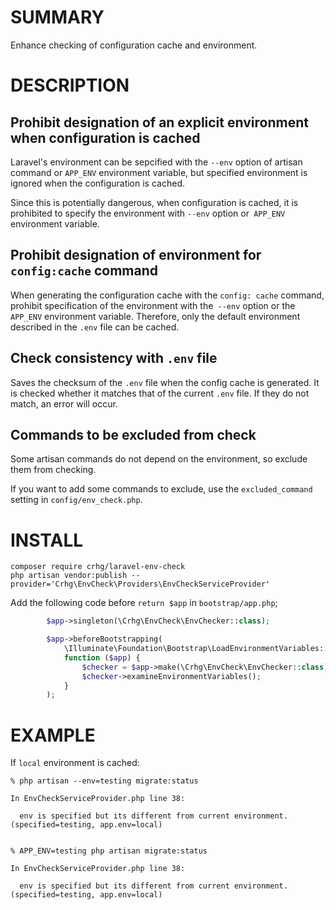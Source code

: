 # SUMMARY

Enhance checking of configuration cache and environment.

# DESCRIPTION

## Prohibit designation of an explicit environment when configuration is cached

Laravel's environment can be sepcified with the `--env` option of artisan command or `APP_ENV` environment variable, but specified environment is ignored when the configuration is cached.

Since this is potentially dangerous, when configuration is cached, it is prohibited to specify the environment with `--env` option or` APP_ENV` environment variable.

## Prohibit designation of environment for `config:cache` command

When generating the configuration cache with the `config: cache` command, prohibit specification of the environment with the` --env` option or the `APP_ENV` environment variable.
Therefore, only the default environment described in the `.env` file can be cached.

## Check consistency with `.env` file

Saves the checksum of the `.env` file when the config cache is generated.
It is checked whether it matches that of the current `.env` file.
If they do not match, an error will occur.

## Commands to be excluded from check

Some artisan commands do not depend on the environment, so exclude them from checking.

If you want to add some commands to exclude, use the `excluded_command` setting in `config/env_check.php`.

# INSTALL

```console
composer require crhg/laravel-env-check
php artisan vendor:publish --provider='Crhg\EnvCheck\Providers\EnvCheckServiceProvider'
```

Add the following code before `return $app` in `bootstrap/app.php`;

```php
        $app->singleton(\Crhg\EnvCheck\EnvChecker::class);

        $app->beforeBootstrapping(
            \Illuminate\Foundation\Bootstrap\LoadEnvironmentVariables::class,
            function ($app) {
                $checker = $app->make(\Crhg\EnvCheck\EnvChecker::class);
                $checker->examineEnvironmentVariables();
            }
        );
```

# EXAMPLE

If `local` environment is cached:

```console
% php artisan --env=testing migrate:status

In EnvCheckServiceProvider.php line 38:

  env is specified but its different from current environment. (specified=testing, app.env=local)


% APP_ENV=testing php artisan migrate:status

In EnvCheckServiceProvider.php line 38:

  env is specified but its different from current environment. (specified=testing, app.env=local)

```